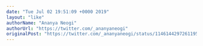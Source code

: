 ```yaml
---
date: "Tue Jul 02 19:51:09 +0000 2019"
layout: "like"
authorName: "Ananya Neogi"
authorUrl: "https://twitter.com/_ananyaneogi"
originalPost: "https://twitter.com/_ananyaneogi/status/1146144297261195273"
---
```

